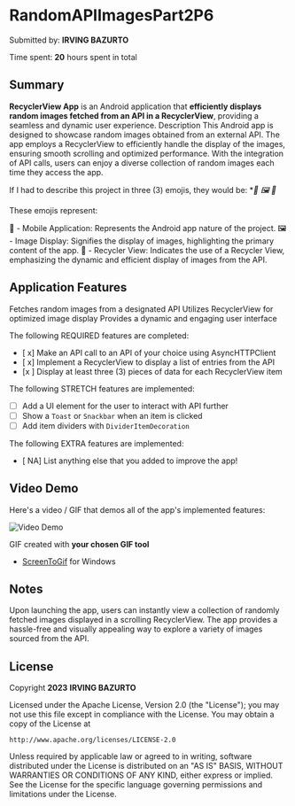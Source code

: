 # RandomAPIImagesPart2P6

<!-- (This is a comment) INSTRUCTIONS: Go through this page and fill out any **bolded** entries with their correct values.-->

Submitted by: **IRVING BAZURTO**

Time spent: **20** hours spent in total

## Summary

**RecyclerView App** is an Android application that **efficiently displays random images fetched from an API in a RecyclerView**, providing a seamless and dynamic user experience.
Description
This Android app is designed to showcase random images obtained from an external API. The app employs a RecyclerView to efficiently handle the display of the images, ensuring smooth scrolling and optimized performance. With the integration of API calls, users can enjoy a diverse collection of random images each time they access the app.

If I had to describe this project in three (3) emojis, they would be: **📱 🖼️ 🔄*

These emojis represent:

📱 - Mobile Application: Represents the Android app nature of the project.
🖼️ - Image Display: Signifies the display of images, highlighting the primary content of the app.
🔄 - Recycler View: Indicates the use of a Recycler View, emphasizing the dynamic and efficient display of images from the API.

## Application Features
Fetches random images from a designated API
Utilizes RecyclerView for optimized image display
Provides a dynamic and engaging user interface
<!-- (This is a comment) Please be sure to change the [ ] to [x] for any features you completed.  If a feature is not checked [x], you might miss the points for that item! -->

The following REQUIRED features are completed:

- [ x] Make an API call to an API of your choice using AsyncHTTPClient
- [ x] Implement a RecyclerView to display a list of entries from the API
- [x ] Display at least three (3) pieces of data for each RecyclerView item

The following STRETCH features are implemented:

- [ ] Add a UI element for the user to interact with API further
- [ ] Show a `Toast` or `Snackbar` when an item is clicked
- [ ] Add item dividers with `DividerItemDecoration`

The following EXTRA features are implemented:

- [ NA] List anything else that you added to improve the app!

## Video Demo

Here's a video / GIF that demos all of the app's implemented features:

<img src='https://github.com/ba-00001/MortgageCalculatorU4/blob/master/AND101.PROJECT4.gif' title='Video Demo' width='' alt='Video Demo' />

GIF created with **your chosen GIF tool**
- [ScreenToGif](https://www.screentogif.com/) for Windows
  
<!-- Recommended tools:
- [Kap](https://getkap.co/) for macOS
- [ScreenToGif](https://www.screentogif.com/) for Windows
- [peek](https://github.com/phw/peek) for Linux. -->

## Notes

Upon launching the app, users can instantly view a collection of randomly fetched images displayed in a scrolling RecyclerView. The app provides a hassle-free and visually appealing way to explore a variety of images sourced from the API.

## License

Copyright **2023** **IRVING BAZURTO**

Licensed under the Apache License, Version 2.0 (the "License");
you may not use this file except in compliance with the License.
You may obtain a copy of the License at

    http://www.apache.org/licenses/LICENSE-2.0

Unless required by applicable law or agreed to in writing, software
distributed under the License is distributed on an "AS IS" BASIS,
WITHOUT WARRANTIES OR CONDITIONS OF ANY KIND, either express or implied.
See the License for the specific language governing permissions and
limitations under the License.

